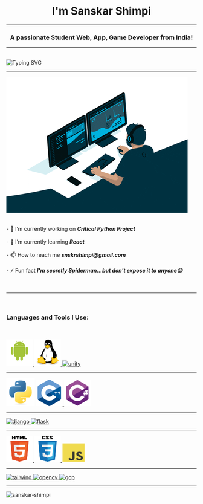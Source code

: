 
<h1 align="center">I'm Sanskar Shimpi</h1>
<hr>
<h3 align="center">A passionate Student Web, App, Game Developer from India!</h3>
<hr>
<br>
<img src="https://readme-typing-svg.demolab.com?font=Times+New+Roman&size=30&pause=0&color=BD24FF&width=435&lines=I am a Web+Designer!+;I am an App+Developer!+;I am a Game+Developer!+;I am a Web Developer!" alt="Typing SVG" />
<p align="left">
<hr>

![](https://github.com/Sanskar-Shimpi/Sanskar-Shimpi/blob/main/giphy.gif)

<br>
- 🔭 I’m currently working on <b><i>Critical Python Project</i></b>
<br>
<br>
- 🌱 I’m currently learning <b><i>React</i></b>
<br>
<br>
- 📫 How to reach me <b><i>snskrshimpi@gmail.com</i></b>
<br>
<br>
- ⚡ Fun fact <b><i>I'm secretly Spiderman...but don't expose it to anyone😜</i></b>

</p>
<br>
<hr>
<br>
<h3 align="left">Languages and Tools I Use:</h3>
<p align="left"> <a href="https://developer.android.com" target="_blank" rel="noreferrer">
    
<br>

<img src="https://raw.githubusercontent.com/devicons/devicon/master/icons/android/android-original-wordmark.svg" alt="android" width="70" height="70"/> </a> <a href="https://www.w3schools.com/cpp/" target="_blank" rel="noreferrer"><img src="https://raw.githubusercontent.com/devicons/devicon/master/icons/linux/linux-original.svg" alt="linux" width="70" height="70"/> </a> <a href="https://opencv.org/" target="_blank" rel="noreferrer"><img src="https://www.vectorlogo.zone/logos/unity3d/unity3d-icon.svg" alt="unity" width="70" height="70"/> </a> </p>

<hr>

<img src="https://raw.githubusercontent.com/devicons/devicon/master/icons/python/python-original.svg" alt="python" width="75" height="75"/> </a> <a href="https://tailwindcss.com/" target="_blank" rel="noreferrer"><img src="https://raw.githubusercontent.com/devicons/devicon/master/icons/cplusplus/cplusplus-original.svg" alt="cplusplus" width="70" height="70"/> </a> <a href="https://www.w3schools.com/cs/" target="_blank" rel="noreferrer"><img src="https://raw.githubusercontent.com/devicons/devicon/master/icons/csharp/csharp-original.svg" alt="csharp" width="70" height="70"/> </a> <a href="https://www.w3schools.com/css/" target="_blank" rel="noreferrer">

<hr>
          
    
<img src="https://cdn.worldvectorlogo.com/logos/django.svg" alt="django" width="70" height="70"/> </a> <a href="https://flask.palletsprojects.com/" target="_blank" rel="noreferrer"><img src="https://www.vectorlogo.zone/logos/pocoo_flask/pocoo_flask-icon.svg" alt="flask" width="70" height="70"/> </a> <a href="https://cloud.google.com" target="_blank" rel="noreferrer">
    
    
<hr>   



<img src="https://raw.githubusercontent.com/devicons/devicon/master/icons/html5/html5-original-wordmark.svg" alt="html5" width="70" height="70"/> </a> <a href="https://www.java.com" target="_blank" rel="noreferrer"><img src="https://raw.githubusercontent.com/devicons/devicon/master/icons/css3/css3-original-wordmark.svg" alt="css3" width="70" height="70"/> </a> <a href="https://www.djangoproject.com/" target="_blank" rel="noreferrer"><img src="https://raw.githubusercontent.com/devicons/devicon/master/icons/javascript/javascript-original.svg" alt="javascript" width="60" height="50"/> </a> <a href="https://www.linux.org/" target="_blank" rel="noreferrer"> 
    
    
    
<hr>
    
    

<img src="https://www.vectorlogo.zone/logos/tailwindcss/tailwindcss-icon.svg" alt="tailwind" width="70" height="60"/> </a> <a href="https://unity.com/" target="_blank" rel="noreferrer"><img src="https://www.vectorlogo.zone/logos/opencv/opencv-icon.svg" alt="opencv" width="90" height="60"/> </a> <a href="https://www.python.org" target="_blank" rel="noreferrer"><img src="https://www.vectorlogo.zone/logos/google_cloud/google_cloud-icon.svg" alt="gcp" width="70" height="60"/> </a> <a href="https://www.w3.org/html/" target="_blank" rel="noreferrer">
    
    


<hr>  


<p>
    
<img align="left" width="600px" src="https://github-readme-stats.vercel.app/api/top-langs?username=sanskar-shimpi&show_icons=true&locale=en&layout=compact" alt="sanskar-shimpi" />
</p>

